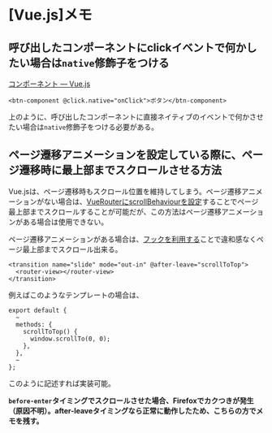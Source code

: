 # [Vue.js]メモ

## 呼び出したコンポーネントにclickイベントで何かしたい場合は`native`修飾子をつける

[コンポーネント — Vue.js](https://jp.vuejs.org/v2/guide/components.html#%E3%83%8D%E3%82%A4%E3%83%86%E3%82%A3%E3%83%96%E3%82%A4%E3%83%99%E3%83%B3%E3%83%88%E3%81%A8%E3%82%B3%E3%83%B3%E3%83%9D%E3%83%BC%E3%83%8D%E3%83%B3%E3%83%88%E3%81%AE%E3%83%90%E3%82%A4%E3%83%B3%E3%83%87%E3%82%A3%E3%83%B3%E3%82%B0)


```
<btn-component @click.native="onClick">ボタン</btn-component>
```

上のように、呼び出したコンポーネントに直接ネイティブのイベントで何かさせたい場合は`native`修飾子をつける必要がある。


## ページ遷移アニメーションを設定している際に、ページ遷移時に最上部までスクロールさせる方法

Vue.jsは、ページ遷移時もスクロール位置を維持してしまう。ページ遷移アニメーションがない場合は、[VueRouterにscrollBehaviourを設定](https://router.vuejs.org/ja/advanced/scroll-behavior.html)することでページ最上部までスクロールすることが可能だが、この方法はページ遷移アニメーションがある場合は使用できない。

ページ遷移アニメーションがある場合は、[フックを利用する](https://jp.vuejs.org/v2/guide/transitions.html#JavaScript-%E3%83%95%E3%83%83%E3%82%AF)ことで違和感なくページ最上部までスクロール出来る。

```
<transition name="slide" mode="out-in" @after-leave="scrollToTop">
  <router-view></router-view>
</transition>
```

例えばこのようなテンプレートの場合は、

```
export default {
  ~
  methods: {
    scrollToTop() {
      window.scrollTo(0, 0);
    },
  },
  ~
};
```

このように記述すれば実装可能。

**`before-enter`タイミングでスクロールさせた場合、Firefoxでカクつきが発生（原因不明）。after-leaveタイミングなら正常に動作したため、こちらの方でメモを残す。**

